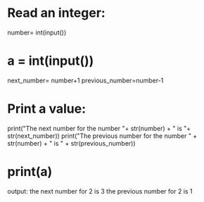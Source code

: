 # Read an integer:
number= int(input())
# a = int(input())
next_number= number+1
previous_number=number-1
# Print a value:
print("The next number for the number "+ str(number) + " is "+ str(next_number))
print("The previous number for the number " + str(number) + " is " + str(previous_number))
# print(a)

output:
the next number for 2 is 3
the previous number for 2 is 1
